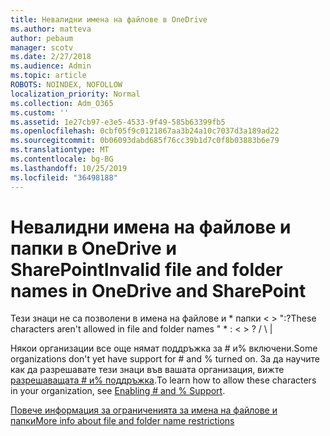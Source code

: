 ```yaml
---
title: Невалидни имена на файлове в OneDrive
ms.author: matteva
author: pebaum
manager: scotv
ms.date: 2/27/2018
ms.audience: Admin
ms.topic: article
ROBOTS: NOINDEX, NOFOLLOW
localization_priority: Normal
ms.collection: Adm_O365
ms.custom: ''
ms.assetid: 1e27cb97-e3e5-4533-9f49-585b63399fb5
ms.openlocfilehash: 0cbf05f9c0121867aa3b24a10c7037d3a189ad22
ms.sourcegitcommit: 0b06093dabd685f76cc39b1d7c0f8b03883b6e79
ms.translationtype: MT
ms.contentlocale: bg-BG
ms.lasthandoff: 10/25/2019
ms.locfileid: "36498188"
---
```

# <a name="invalid-file-and-folder-names-in-onedrive-and-sharepoint"></a><span data-ttu-id="63deb-102">Невалидни имена на файлове и папки в OneDrive и SharePoint</span><span class="sxs-lookup"><span data-stu-id="63deb-102">Invalid file and folder names in OneDrive and SharePoint</span></span>

<span data-ttu-id="63deb-103">Тези знаци не са позволени в имена на файлове и \* папки \< \> ":?</span><span class="sxs-lookup"><span data-stu-id="63deb-103">These characters aren't allowed in file and folder names " \* : \< \> ?</span></span> <span data-ttu-id="63deb-104">/ \ |</span><span class="sxs-lookup"><span data-stu-id="63deb-104"></span></span> 
  
<span data-ttu-id="63deb-105">Някои организации все още нямат поддръжка за # и% включени.</span><span class="sxs-lookup"><span data-stu-id="63deb-105">Some organizations don't yet have support for # and % turned on.</span></span> <span data-ttu-id="63deb-106">За да научите как да разрешавате тези знаци във вашата организация, вижте [разрешаващата # и% поддръжка](https://go.microsoft.com/fwlink/?linkid=862611).</span><span class="sxs-lookup"><span data-stu-id="63deb-106">To learn how to allow these characters in your organization, see [Enabling # and % Support](https://go.microsoft.com/fwlink/?linkid=862611).</span></span> 
  
[<span data-ttu-id="63deb-107">Повече информация за ограниченията за имена на файлове и папки</span><span class="sxs-lookup"><span data-stu-id="63deb-107">More info about file and folder name restrictions</span></span>](https://go.microsoft.com/fwlink/?linkid=866430)
  

